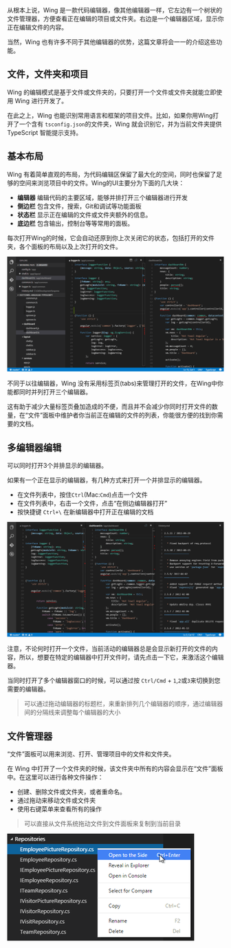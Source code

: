 

从根本上说，Wing 是一款代码编辑器，像其他编辑器一样，它左边有一个树状的文件管理器，方便查看正在编辑的项目或文件夹。右边是一个编辑器区域，显示你正在编辑文件的内容。

当然，Wing 也有许多不同于其他编辑器的优势，这篇文章将会一一的介绍这些功能。

## 文件，文件夹和项目
Wing 的编辑模式是基于文件或文件夹的，只要打开一个文件或文件夹就能立即使用 Wing 进行开发了。

在此之上，Wing 也能识别常用语言和框架的项目文件。比如，如果你用Wing打开了一个含有 `tsconfig.json`的文件夹，Wing 就会识别它，并为当前文件夹提供 TypeScript 智能提示支持。

## 基本布局
Wing 有着简单直观的布局，为代码编辑区保留了最大化的空间，同时也保留了足够的空间来浏览项目中的文件。Wing的UI主要分为下面的几大块：
- **编辑器** 编辑代码的主要区域，能够并排打开三个编辑器进行开发
- **侧边栏** 包含文件，搜索，Git和调试等功能面板
- **状态栏** 显示正在编辑的文件或文件夹额外的信息。
- **底边栏** 包含输出，控制台等等常用的面板。

每次打开Wing的时候，它会自动还原到你上次关闭它的状态，包括打开的文件夹，各个面板的布局以及上次打开的文件。

![](codebasics_layout.png)

不同于以往编辑器，Wing 没有采用标签页(tabs)来管理打开的文件，在Wing中你能都同时并列打开三个编辑器。

这有助于减少大量标签页叠加造成的不便，而且并不会减少你同时打开文件的数量，在“文件”面板中维护者你当前正在编辑的文件的列表，你能很方便的找到你需要的文档。

## 多编辑器编辑
可以同时打开3个并排显示的编辑器。

如果有一个正在显示的编辑器，有几种方式来打开一个并排显示的编辑器。
- 在文件列表中，按住`Ctrl`(Mac:`Cmd`)点击一个文件
- 在文件列表中，右击一个文件，点击“在侧边编辑器打开”
- 按快捷键 `Ctrl+\` 在新编辑器中打开正在编辑的文档

![](codebasics_sidebyside.png)

注意，不论何时打开一个文件，当前活动的编辑器总是会显示新打开的文件的内容，所以，想要在特定的编辑器中打开文件时，请先点击一下它，来激活这个编辑器。

当同时打开了多个编辑器窗口的时候，可以通过按 `Ctrl/Cmd` + `1`,`2`或`3`来切换到您需要的编辑器。
> 可以通过拖动编辑器的标题栏，来重新排列几个编辑器的顺序，通过编辑器间的分隔线来调整每个编辑器的大小

## 文件管理器

“文件”面板可以用来浏览、打开、管理项目中的文件和文件夹。

在 Wing 中打开了一个文件夹的时候，该文件夹中所有的内容会显示在“文件”面板中。在这里可以进行各种文件操作：
- 创建、删除文件或文件夹，或者重命名。
- 通过拖动来移动文件或文件夹
- 使用右键菜单来查看所有的操作

> 可以直接从文件系统拖动文件到文件面板来复制到当前目录

![](codebasics_explorer_menu.png)



















